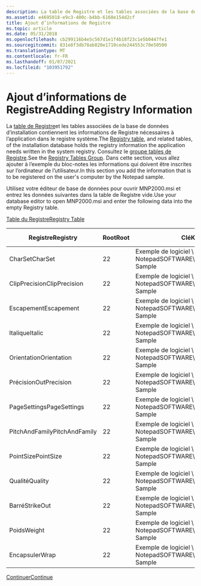 ```yaml
---
description: La table de Registre et les tables associées de la base de données d’installation contiennent les informations de Registre nécessaires à l’application dans le registre système.
ms.assetid: e4695018-e9c3-400c-b4bb-6160e154d2cf
title: Ajout d’informations de Registre
ms.topic: article
ms.date: 05/31/2018
ms.openlocfilehash: cb299116b4e5c567d1e1f4b18f23c1e5b0447fe1
ms.sourcegitcommit: 831e8f3db78ab820e1710cede244553c70e50500
ms.translationtype: MT
ms.contentlocale: fr-FR
ms.lasthandoff: 01/07/2021
ms.locfileid: "103951792"
---
```

# <a name="adding-registry-information"></a><span data-ttu-id="61975-103">Ajout d’informations de Registre</span><span class="sxs-lookup"><span data-stu-id="61975-103">Adding Registry Information</span></span>

<span data-ttu-id="61975-104">La [table de Registre](registry-table.md)et les tables associées de la base de données d’installation contiennent les informations de Registre nécessaires à l’application dans le registre système.</span><span class="sxs-lookup"><span data-stu-id="61975-104">The [Registry table](registry-table.md), and related tables, of the installation database holds the registry information the application needs written in the system registry.</span></span> <span data-ttu-id="61975-105">Consultez le [groupe tables de Registre](registry-tables-group.md).</span><span class="sxs-lookup"><span data-stu-id="61975-105">See the [Registry Tables Group](registry-tables-group.md).</span></span> <span data-ttu-id="61975-106">Dans cette section, vous allez ajouter à l’exemple du bloc-notes les informations qui doivent être inscrites sur l’ordinateur de l’utilisateur.</span><span class="sxs-lookup"><span data-stu-id="61975-106">In this section you add the information that is to be registered on the user's computer by the Notepad sample.</span></span>

<span data-ttu-id="61975-107">Utilisez votre éditeur de base de données pour ouvrir MNP2000.msi et entrez les données suivantes dans la table de Registre vide.</span><span class="sxs-lookup"><span data-stu-id="61975-107">Use your database editor to open MNP2000.msi and enter the following data into the empty Registry table.</span></span>

[<span data-ttu-id="61975-108">Table du Registre</span><span class="sxs-lookup"><span data-stu-id="61975-108">Registry Table</span></span>](registry-table.md)



| <span data-ttu-id="61975-109">Registre</span><span class="sxs-lookup"><span data-stu-id="61975-109">Registry</span></span>       | <span data-ttu-id="61975-110">Root</span><span class="sxs-lookup"><span data-stu-id="61975-110">Root</span></span> | <span data-ttu-id="61975-111">Clé</span><span class="sxs-lookup"><span data-stu-id="61975-111">Key</span></span>                                 | <span data-ttu-id="61975-112">Nom</span><span class="sxs-lookup"><span data-stu-id="61975-112">Name</span></span>             | <span data-ttu-id="61975-113">Valeur</span><span class="sxs-lookup"><span data-stu-id="61975-113">Value</span></span>    | <span data-ttu-id="61975-114">-\_</span><span class="sxs-lookup"><span data-stu-id="61975-114">Component\_</span></span> |
|----------------|------|-------------------------------------|------------------|----------|-------------|
| <span data-ttu-id="61975-115">CharSet</span><span class="sxs-lookup"><span data-stu-id="61975-115">CharSet</span></span>        | <span data-ttu-id="61975-116">2</span><span class="sxs-lookup"><span data-stu-id="61975-116">2</span></span>    | <span data-ttu-id="61975-117">Exemple de logiciel \\ Microsoft \\ Notepad</span><span class="sxs-lookup"><span data-stu-id="61975-117">SOFTWARE\\Microsoft\\Notepad Sample</span></span> | <span data-ttu-id="61975-118">lfCharSet</span><span class="sxs-lookup"><span data-stu-id="61975-118">lfCharSet</span></span>        | <span data-ttu-id="61975-119">\#0</span><span class="sxs-lookup"><span data-stu-id="61975-119">\#0</span></span>      | <span data-ttu-id="61975-120">Bloc-notes</span><span class="sxs-lookup"><span data-stu-id="61975-120">Notepad</span></span>     |
| <span data-ttu-id="61975-121">ClipPrecision</span><span class="sxs-lookup"><span data-stu-id="61975-121">ClipPrecision</span></span>  | <span data-ttu-id="61975-122">2</span><span class="sxs-lookup"><span data-stu-id="61975-122">2</span></span>    | <span data-ttu-id="61975-123">Exemple de logiciel \\ Microsoft \\ Notepad</span><span class="sxs-lookup"><span data-stu-id="61975-123">SOFTWARE\\Microsoft\\Notepad Sample</span></span> | <span data-ttu-id="61975-124">lfClipPrecision</span><span class="sxs-lookup"><span data-stu-id="61975-124">lfClipPrecision</span></span>  | <span data-ttu-id="61975-125">\#2</span><span class="sxs-lookup"><span data-stu-id="61975-125">\#2</span></span>      | <span data-ttu-id="61975-126">Bloc-notes</span><span class="sxs-lookup"><span data-stu-id="61975-126">Notepad</span></span>     |
| <span data-ttu-id="61975-127">Escapement</span><span class="sxs-lookup"><span data-stu-id="61975-127">Escapement</span></span>     | <span data-ttu-id="61975-128">2</span><span class="sxs-lookup"><span data-stu-id="61975-128">2</span></span>    | <span data-ttu-id="61975-129">Exemple de logiciel \\ Microsoft \\ Notepad</span><span class="sxs-lookup"><span data-stu-id="61975-129">SOFTWARE\\Microsoft\\Notepad Sample</span></span> | <span data-ttu-id="61975-130">lfFaceName</span><span class="sxs-lookup"><span data-stu-id="61975-130">lfFaceName</span></span>       | <span data-ttu-id="61975-131">FixedSys</span><span class="sxs-lookup"><span data-stu-id="61975-131">FixedSys</span></span> | <span data-ttu-id="61975-132">Bloc-notes</span><span class="sxs-lookup"><span data-stu-id="61975-132">Notepad</span></span>     |
| <span data-ttu-id="61975-133">Italique</span><span class="sxs-lookup"><span data-stu-id="61975-133">Italic</span></span>         | <span data-ttu-id="61975-134">2</span><span class="sxs-lookup"><span data-stu-id="61975-134">2</span></span>    | <span data-ttu-id="61975-135">Exemple de logiciel \\ Microsoft \\ Notepad</span><span class="sxs-lookup"><span data-stu-id="61975-135">SOFTWARE\\Microsoft\\Notepad Sample</span></span> | <span data-ttu-id="61975-136">lfItalic</span><span class="sxs-lookup"><span data-stu-id="61975-136">lfItalic</span></span>         | <span data-ttu-id="61975-137">\#0</span><span class="sxs-lookup"><span data-stu-id="61975-137">\#0</span></span>      | <span data-ttu-id="61975-138">Bloc-notes</span><span class="sxs-lookup"><span data-stu-id="61975-138">Notepad</span></span>     |
| <span data-ttu-id="61975-139">Orientation</span><span class="sxs-lookup"><span data-stu-id="61975-139">Orientation</span></span>    | <span data-ttu-id="61975-140">2</span><span class="sxs-lookup"><span data-stu-id="61975-140">2</span></span>    | <span data-ttu-id="61975-141">Exemple de logiciel \\ Microsoft \\ Notepad</span><span class="sxs-lookup"><span data-stu-id="61975-141">SOFTWARE\\Microsoft\\Notepad Sample</span></span> | <span data-ttu-id="61975-142">lfOrientation</span><span class="sxs-lookup"><span data-stu-id="61975-142">lfOrientation</span></span>    | <span data-ttu-id="61975-143">\#0</span><span class="sxs-lookup"><span data-stu-id="61975-143">\#0</span></span>      | <span data-ttu-id="61975-144">Bloc-notes</span><span class="sxs-lookup"><span data-stu-id="61975-144">Notepad</span></span>     |
| <span data-ttu-id="61975-145">Précision</span><span class="sxs-lookup"><span data-stu-id="61975-145">OutPrecision</span></span>   | <span data-ttu-id="61975-146">2</span><span class="sxs-lookup"><span data-stu-id="61975-146">2</span></span>    | <span data-ttu-id="61975-147">Exemple de logiciel \\ Microsoft \\ Notepad</span><span class="sxs-lookup"><span data-stu-id="61975-147">SOFTWARE\\Microsoft\\Notepad Sample</span></span> | <span data-ttu-id="61975-148">lfOutPrecision</span><span class="sxs-lookup"><span data-stu-id="61975-148">lfOutPrecision</span></span>   | <span data-ttu-id="61975-149">\#1</span><span class="sxs-lookup"><span data-stu-id="61975-149">\#1</span></span>      | <span data-ttu-id="61975-150">Bloc-notes</span><span class="sxs-lookup"><span data-stu-id="61975-150">Notepad</span></span>     |
| <span data-ttu-id="61975-151">PageSettings</span><span class="sxs-lookup"><span data-stu-id="61975-151">PageSettings</span></span>   | <span data-ttu-id="61975-152">2</span><span class="sxs-lookup"><span data-stu-id="61975-152">2</span></span>    | <span data-ttu-id="61975-153">Exemple de logiciel \\ Microsoft \\ Notepad</span><span class="sxs-lookup"><span data-stu-id="61975-153">SOFTWARE\\Microsoft\\Notepad Sample</span></span> | <span data-ttu-id="61975-154">fSavePageSetting</span><span class="sxs-lookup"><span data-stu-id="61975-154">fSavePageSetting</span></span> | <span data-ttu-id="61975-155">\#0</span><span class="sxs-lookup"><span data-stu-id="61975-155">\#0</span></span>      | <span data-ttu-id="61975-156">Bloc-notes</span><span class="sxs-lookup"><span data-stu-id="61975-156">Notepad</span></span>     |
| <span data-ttu-id="61975-157">PitchAndFamily</span><span class="sxs-lookup"><span data-stu-id="61975-157">PitchAndFamily</span></span> | <span data-ttu-id="61975-158">2</span><span class="sxs-lookup"><span data-stu-id="61975-158">2</span></span>    | <span data-ttu-id="61975-159">Exemple de logiciel \\ Microsoft \\ Notepad</span><span class="sxs-lookup"><span data-stu-id="61975-159">SOFTWARE\\Microsoft\\Notepad Sample</span></span> | <span data-ttu-id="61975-160">lfPitchAndFamily</span><span class="sxs-lookup"><span data-stu-id="61975-160">lfPitchAndFamily</span></span> | <span data-ttu-id="61975-161">\#49</span><span class="sxs-lookup"><span data-stu-id="61975-161">\#49</span></span>     | <span data-ttu-id="61975-162">Bloc-notes</span><span class="sxs-lookup"><span data-stu-id="61975-162">Notepad</span></span>     |
| <span data-ttu-id="61975-163">PointSize</span><span class="sxs-lookup"><span data-stu-id="61975-163">PointSize</span></span>      | <span data-ttu-id="61975-164">2</span><span class="sxs-lookup"><span data-stu-id="61975-164">2</span></span>    | <span data-ttu-id="61975-165">Exemple de logiciel \\ Microsoft \\ Notepad</span><span class="sxs-lookup"><span data-stu-id="61975-165">SOFTWARE\\Microsoft\\Notepad Sample</span></span> | <span data-ttu-id="61975-166">iPointSize</span><span class="sxs-lookup"><span data-stu-id="61975-166">iPointSize</span></span>       | <span data-ttu-id="61975-167">\#120</span><span class="sxs-lookup"><span data-stu-id="61975-167">\#120</span></span>    | <span data-ttu-id="61975-168">Bloc-notes</span><span class="sxs-lookup"><span data-stu-id="61975-168">Notepad</span></span>     |
| <span data-ttu-id="61975-169">Qualité</span><span class="sxs-lookup"><span data-stu-id="61975-169">Quality</span></span>        | <span data-ttu-id="61975-170">2</span><span class="sxs-lookup"><span data-stu-id="61975-170">2</span></span>    | <span data-ttu-id="61975-171">Exemple de logiciel \\ Microsoft \\ Notepad</span><span class="sxs-lookup"><span data-stu-id="61975-171">SOFTWARE\\Microsoft\\Notepad Sample</span></span> | <span data-ttu-id="61975-172">lfQuality</span><span class="sxs-lookup"><span data-stu-id="61975-172">lfQuality</span></span>        | <span data-ttu-id="61975-173">\#2</span><span class="sxs-lookup"><span data-stu-id="61975-173">\#2</span></span>      | <span data-ttu-id="61975-174">Bloc-notes</span><span class="sxs-lookup"><span data-stu-id="61975-174">Notepad</span></span>     |
| <span data-ttu-id="61975-175">Barré</span><span class="sxs-lookup"><span data-stu-id="61975-175">StrikeOut</span></span>      | <span data-ttu-id="61975-176">2</span><span class="sxs-lookup"><span data-stu-id="61975-176">2</span></span>    | <span data-ttu-id="61975-177">Exemple de logiciel \\ Microsoft \\ Notepad</span><span class="sxs-lookup"><span data-stu-id="61975-177">SOFTWARE\\Microsoft\\Notepad Sample</span></span> | <span data-ttu-id="61975-178">lfStrikeOut</span><span class="sxs-lookup"><span data-stu-id="61975-178">lfStrikeOut</span></span>      | <span data-ttu-id="61975-179">\#0</span><span class="sxs-lookup"><span data-stu-id="61975-179">\#0</span></span>      | <span data-ttu-id="61975-180">Bloc-notes</span><span class="sxs-lookup"><span data-stu-id="61975-180">Notepad</span></span>     |
| <span data-ttu-id="61975-181">Poids</span><span class="sxs-lookup"><span data-stu-id="61975-181">Weight</span></span>         | <span data-ttu-id="61975-182">2</span><span class="sxs-lookup"><span data-stu-id="61975-182">2</span></span>    | <span data-ttu-id="61975-183">Exemple de logiciel \\ Microsoft \\ Notepad</span><span class="sxs-lookup"><span data-stu-id="61975-183">SOFTWARE\\Microsoft\\Notepad Sample</span></span> | <span data-ttu-id="61975-184">lfWeight</span><span class="sxs-lookup"><span data-stu-id="61975-184">lfWeight</span></span>         | <span data-ttu-id="61975-185">\#400</span><span class="sxs-lookup"><span data-stu-id="61975-185">\#400</span></span>    | <span data-ttu-id="61975-186">Bloc-notes</span><span class="sxs-lookup"><span data-stu-id="61975-186">Notepad</span></span>     |
| <span data-ttu-id="61975-187">Encapsuler</span><span class="sxs-lookup"><span data-stu-id="61975-187">Wrap</span></span>           | <span data-ttu-id="61975-188">2</span><span class="sxs-lookup"><span data-stu-id="61975-188">2</span></span>    | <span data-ttu-id="61975-189">Exemple de logiciel \\ Microsoft \\ Notepad</span><span class="sxs-lookup"><span data-stu-id="61975-189">SOFTWARE\\Microsoft\\Notepad Sample</span></span> | <span data-ttu-id="61975-190">fWrap</span><span class="sxs-lookup"><span data-stu-id="61975-190">fWrap</span></span>            | <span data-ttu-id="61975-191">\#0</span><span class="sxs-lookup"><span data-stu-id="61975-191">\#0</span></span>      | <span data-ttu-id="61975-192">Bloc-notes</span><span class="sxs-lookup"><span data-stu-id="61975-192">Notepad</span></span>     |



 

[<span data-ttu-id="61975-193">Continuer</span><span class="sxs-lookup"><span data-stu-id="61975-193">Continue</span></span>](specifying-shortcuts.md)

 

 



